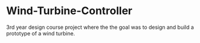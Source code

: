 # Wind-Turbine-Controller
3rd year design course project where the the goal was to design and build a prototype of a wind turbine.
